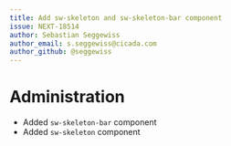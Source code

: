 ```yaml
---
title: Add sw-skeleton and sw-skeleton-bar component
issue: NEXT-18514
author: Sebastian Seggewiss
author_email: s.seggewiss@cicada.com
author_github: @seggewiss
---
```

# Administration
* Added `sw-skeleton-bar` component
* Added `sw-skeleton` component
